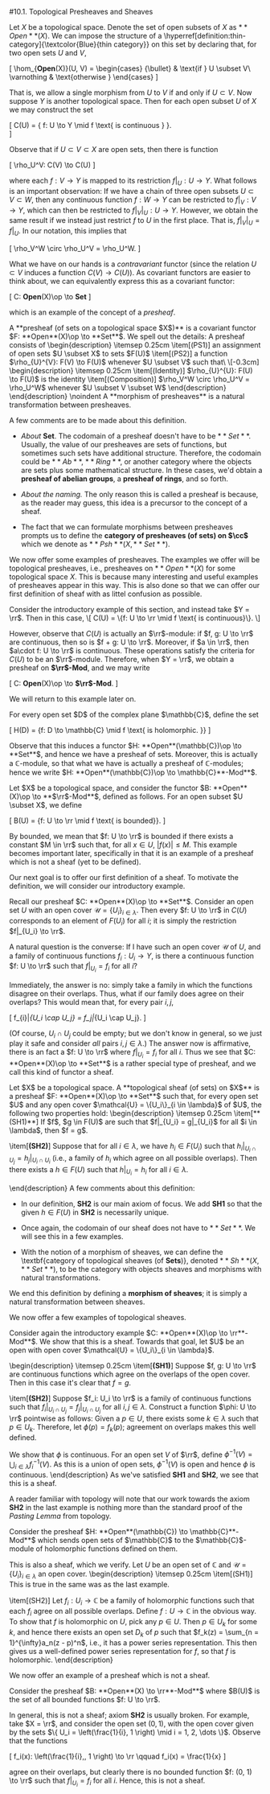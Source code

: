 #10.1. Topological Presheaves and Sheaves

Let $X$ be a topological space. Denote the set of open subsets of $X$
as $**Open**(X)$. We can impose the structure of a
\hyperref[definition:thin-category]{\textcolor{Blue}{thin category}}
on this set by declaring that, for two open sets $U$ and $V$, 

\[
\hom_{**Open**(X)}(U, V) = 
\begin{cases}
\{\bullet\} & \text{if } U \subset V\\
\varnothing & \text{otherwise }
\end{cases}
\]

That is, we allow a single morphism from $U$ to $V$ if and only if 
$U \subset V$. 
Now suppose $Y$ is another topological space. Then for each open subset 
$U$ of $X$ we may construct the set 

\[
C(U) = \{ f: U \to Y \mid f \text{ is continuous } \}.    
\]

Observe that if $U \subset V \subset X$ are open sets, then 
there is function 

\[
\rho_U^V: C(V) \to C(U)
\]

where each $f: V \to Y$ is mapped to its restriction $f|_U: U \to Y$.
What follows is an important observation: If we have a chain of three open subsets $U \subset V \subset W$, 
then any continuous function $f: W \to Y$ can be restricted to $f|_V: V \to Y$, 
which can then be restricted to $f|_V|_U: U \to Y$. However, we obtain the same 
result if we instead just restrict $f$ to $U$ in the first place. That is, 
$f|_V|_U = f|_U$. In our notation, this implies that 

\[
\rho_V^W \circ \rho_U^V = \rho_U^W. 
\]

What we have on our hands is a *contravariant* functor (since the relation 
$U \subset V$ induces a function $C(V) \to C(U)$). As covariant functors 
are easier to think about, we can equivalently express this as a covariant functor:

\[
C: **Open**(X)\op \to **Set**
\]

which is an example of the concept of a *presheaf*. 


<span style="display:block" class="definition">
A **presheaf (of sets on a topological space $X$)** 
is a covariant functor $F: **Open**(X)\op \to **Set**$. 
We spell out the details: A presheaf consists of 
\begin{description}
\itemsep 0.25cm
\item[(PS1)] an assignment of open sets $U \subset X$ to sets $F(U)$
\item[(PS2)] a function $\rho_{U}^{V}: F(V) \to F(U)$ whenever $U \subset V$
such that\
\[-0.3cm]
\begin{description}
\itemsep 0.25cm
\item[(Identity)] $\rho_{U}^{U}: F(U) \to F(U)$ is the identity
\item[(Composition)] $\rho_V^W \circ \rho_U^V = \rho_U^W$ whenever $U \subset V \subset W$
\end{description}
\end{description}
\noindent A **morphism of presheaves** is a natural transformation between presheaves.
</span>

A few comments are to be made about this definition. 


*  *About* **Set**. The codomain of a presheaf doesn't have to be $**Set**$.
Usually, the value of our presheaves are sets of functions, but sometimes such sets have additional 
structure. Therefore, the codomain could be $**Ab**$, $**Ring**$, or another category 
where the objects are sets plus some mathematical structure. In these cases, we'd obtain a **presheaf of abelian groups**, a
**presheaf of rings**, and so forth.


*  *About the naming.* The only reason this is called a presheaf is because, 
as the reader may guess, this idea is a precursor to the concept of a sheaf. 


*  The fact that we can formulate morphisms between presheaves prompts us to 
define the **category of presheaves (of sets) on $\cc$** which we denote as
$**Psh**(X, **Set**)$.




We now offer some examples of presheaves. The examples we offer will be topological presheaves, 
i.e., presheaves on $**Open**(X)$ for some topological space $X$. This is because 
many interesting and useful examples of presheaves appear in this way. This is also done 
so that we can offer our first definition of sheaf with as littel confusion as possible. 


<span style="display:block" class="example">
Consider the introductory example of this section, and instead take $Y = \rr$. 
Then in this case, 
\[
C(U) = \{f: U \to \rr \mid f \text{ is continuous}\}.
\]

However, observe that $C(U)$ is actually an $\rr$-module: 
if $f, g: U \to \rr$ are continuous, then so is $f + g: U \to \rr$. Moreover, 
if $a \in \rr$, then $a\cdot f: U \to \rr$ is continuous. These operations 
satisfy the criteria for $C(U)$ to be an $\rr$-module. Therefore, when $Y = \rr$, 
we obtain a presheaf on **$\rr$-Mod**, and we may write

\[
C: **Open**(X)\op \to **$\rr$-Mod**.
\]

We will return to this example later on.
</span>


<span style="display:block" class="example">
For every open set $D$ of the complex plane $\mathbb{C}$, define the 
set 

\[
H(D) = \{f: D \to \mathbb{C} \mid f \text{ is holomorphic. }\}
\]

Observe that this induces a functor $H: **Open**(\mathbb{C})\op \to **Set**$, 
and hence we have a presheaf of sets. Moreover, this is actually a $\mathbb{C}$-module, so 
that what we have is actually a presheaf of $\mathbb{C}$-modules; hence we 
write $H: **Open**(\mathbb{C})\op \to \mathbb{C}**-Mod**$.
</span>


<span style="display:block" class="example">
Let $X$ be a topological space, and consider the functor $B: **Open**(X)\op \to **$\rr$-Mod**$, 
defined as follows. For an open subset $U \subset X$, we define 

\[
B(U) = \{f: U \to \rr \mid f \text{ is bounded}\}.
\]

By bounded, we mean that $f: U \to \rr$ is bounded if there exists a constant 
$M \in \rr$ such that, for all $x \in U$, $|f(x)| \le M$. 
This example becomes important later, specifically in that it is an example 
of a presheaf which is not a sheaf (yet to be defined). 
</span>

Our next goal is to offer our first definition of a sheaf. To motivate the definition, we will 
consider our introductory example. 

Recall our presheaf $C: **Open**(X)\op \to **Set**$. Consider an open set 
$U$ with an open cover $\mathcal{U} = \{U_i\}_{i \in \lambda}$. Then every 
$f: U \to \rr$ in $C(U)$ corresponds to an element of $F(U_i)$ for all $i$; it is simply 
the restriction $f|_{U_i} \to \rr$. 

A natural question is the converse: If I have such an open cover $\mathcal{U}$ of $U$, 
and a family of continuous functions $f_i: U_i \to Y$, is there a continuous 
function $f: U \to \rr$ such that $f|_{U_i} = f_i$ for all $i$? 

Immediately, the answer is no: simply take a family in which the functions disagree on their overlaps. 
Thus, what if our family does agree on their overlaps? This would mean that, for every 
pair $i, j$, 

\[
f_{i}|_{U_i \cap U_j} = f_j|_{U_i \cap U_j}.
\]

(Of course, $U_i \cap U_j$ could be empty; but we don't know in general, 
so we just play it safe and consider *all* pairs $i, j \in \lambda$.)
The answer now is affirmative, there is an fact a $f: U \to \rr$ where $f|_{U_i} = f_i$ 
for all $i$. 
Thus we see that $C: **Open**(X)\op \to **Set**$ is a rather special type 
of presheaf, and we call this kind of functor a sheaf.


<span style="display:block" class="definition">
Let $X$ be a topological space.
A **topological sheaf (of sets) on $X$** is a presheaf 
$F: **Open**(X)\op \to **Set**$ such that, for every open 
set $U$ and any open cover $\mathcal{U} = \{U_i\}_{i \in \lambda}$ of $U$, 
the following two properties hold:
\begin{description}
\itemsep 0.25cm
\item[**(SH1)**]
If $f$, $g \in F(U)$ are such that $f|_{U_i} = g|_{U_i}$ for all 
$i \in \lambda$, then $f = g$. 

\item[**(SH2)**] 
Suppose that for all $i \in \lambda$, we have $h_i \in F(U_i)$ 
such that $h_i|_{U_i \cap U_j} = h_j|_{U_i \cap U_i}$ (i.e., a family 
of $h_i$ which agree on all possible overlaps). Then there exists a 
$h \in F(U)$ such that $h|_{U_i} = h_i$ for all $i \in \lambda$. 

\end{description}
A few comments about this definition:

*  In our definition, **SH2** is our main axiom of focus. We add 
**SH1** so that the given $h \in F(U)$ in **SH2** is necessarily 
unique.


*  Once again, the codomain of our sheaf does not have to $**Set**$. 
We will see this in a few examples. 


*  With the notion of a morphism of sheaves, we can define the \textbf{category 
of topological sheaves (of **Sets**)}, denoted $**Sh**(X, **Set**)$,
to be the category with objects sheaves and morphisms with natural transformations.



We end this definition by defining a **morphism of sheaves**; it is simply 
a natural transformation between sheaves. 
</span>

We now offer a few examples of topological sheaves.


<span style="display:block" class="example">
Consider again the introductory example $C: **Open**(X)\op \to \rr**-Mod**$. 
We show that this is a sheaf. Towards that goal, let $U$ be an open with open cover
$\mathcal{U} = \{U_i\}_{i \in \lambda}$.

\begin{description}
\itemsep 0.25cm
\item[**(SH1)**]
Suppose $f, g: U \to \rr$ are continuous functions which agree on the 
overlaps of the open cover. Then in this case it's clear that $f = g$. 

\item[**(SH2)**]
Suppose $f_i: U_i \to \rr$ is a family of continuous functions such that 
$f_i|_{U_i \cap U_j} = f_j|_{U_i \cap U_j}$ for all $i, j \in \lambda$. 
Construct a function $\phi: U \to \rr$ pointwise as follows: Given a $p \in U$, 
there exists some $k \in \lambda$ such that
$p \in U_k$. Therefore, let $\phi(p) = f_k(p)$; agreement on overlaps 
makes this well defined.


We show that $\phi$ is continuous.
For an open set $V$ of $\rr$, define $\phi^{-1}(V) = \bigcup_{i \in \lambda}f_i^{-1}(V)$.
As this is a union of open sets, $\phi^{-1}(V)$ is open and hence $\phi$ is continuous.
\end{description}
As we've satisfied **SH1** and **SH2**, we see that this is a sheaf.
</span>

A reader familiar with topology will note that our work towards the axiom 
**SH2** in the last example is nothing more than the standard proof of the 
*Pasting Lemma* from topology. 


<span style="display:block" class="example">
Consider the presheaf $H: **Open**(\mathbb{C}) \to \mathbb{C}**-Mod**$ 
which sends open sets of $\mathbb{C}$ to the $\mathbb{C}$-module of holomorphic 
functions defined on them.

This is also a sheaf, which we verify. Let $U$ be an open set of $\mathbb{C}$ 
and $\mathcal{U}=\{U_i\}_{i\in\lambda}$ an open cover.
\begin{description}
\itemsep 0.25cm
\item[(SH1)] This is true in the same was as the last example. 

\item[(SH2)] 
Let $f_i: U_i \to \mathbb{C}$ be a family of holomorphic functions
such that each $f_i$ agree on all possible overlaps. Define $f: U \to \mathbb{C}$ in 
the obvious way. To show that $f$ is holomorphic on $U$,
pick any $p \in U$. Then $p \in U_k$ for some $k$, and hence 
there exists an open set $D_k$ of $p$ such that 
$f_k(z) = \sum_{n = 1}^{\infty}a_n(z - p)^n$, i.e., it has a power series 
representation. This then gives us a well-defined power series representation 
for $f$, so that $f$ is holomorphic.
\end{description}


</span>



We now offer an example of a presheaf which is not a sheaf.


<span style="display:block" class="example">
Consider the presheaf $B: **Open**(X) \to \rr**-Mod**$
where $B(U)$ is the set of all bounded functions $f: U \to \rr$. 

In general, this is not a sheaf; axiom **SH2** is usually 
broken. For example, take $X = \rr$, and consider 
the open set $(0, 1)$, with the open cover given by 
the sets $\{ U_i = \left(\frac{1}{i}, 1 \right) \mid i = 1, 2, \dots \}$.
Observe that the functions 

\[
f_i(x): \left(\frac{1}{i},\, 1 \right) \to \rr \qquad f_i(x) = \frac{1}{x}
\]

agree on their overlaps, but clearly there is no bounded function 
$f: (0, 1) \to \rr$ such that $f|_{U_i} = f_i$ for all $i$.  Hence, 
this is not a sheaf.
</span>










<script src="../../mathjax_helper.js"></script>
